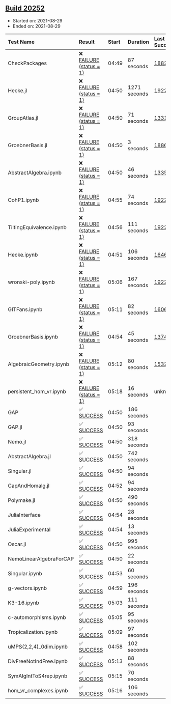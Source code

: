## [Build 20252](https://oscarci.mathematik.uni-kl.de/job/oscar/20252/)

* Started on: 2021-08-29
* Ended on: 2021-08-29

| Test Name    | Result | Start | Duration | Last Success | First Failure |
|:-------------|:-------|:------|:---------|:-------------|:--------------|
| CheckPackages | ❌ [FAILURE (status = 1)](https://oscarci.mathematik.uni-kl.de/job/oscar/20252/artifact/logs/build-20252/CheckPackages.log) | 04:49 | 87 seconds | [18822](https://oscarci.mathematik.uni-kl.de/job/oscar/18822/) | [18823](https://oscarci.mathematik.uni-kl.de/job/oscar/18823/) |
| Hecke.jl | ❌ [FAILURE (status = 1)](https://oscarci.mathematik.uni-kl.de/job/oscar/20252/artifact/logs/build-20252/Hecke.jl.log) | 04:50 | 1271 seconds | [19222](https://oscarci.mathematik.uni-kl.de/job/oscar/19222/) | [20152](https://oscarci.mathematik.uni-kl.de/job/oscar/20152/) |
| GroupAtlas.jl | ❌ [FAILURE (status = 1)](https://oscarci.mathematik.uni-kl.de/job/oscar/20252/artifact/logs/build-20252/GroupAtlas.jl.log) | 04:50 | 71 seconds | [13311](https://oscarci.mathematik.uni-kl.de/job/oscar/13311/) | [13312](https://oscarci.mathematik.uni-kl.de/job/oscar/13312/) |
| GroebnerBasis.jl | ❌ [FAILURE (status = 1)](https://oscarci.mathematik.uni-kl.de/job/oscar/20252/artifact/logs/build-20252/GroebnerBasis.jl.log) | 04:50 | 3 seconds | [18864](https://oscarci.mathematik.uni-kl.de/job/oscar/18864/) | [18865](https://oscarci.mathematik.uni-kl.de/job/oscar/18865/) |
| AbstractAlgebra.ipynb | ❌ [FAILURE (status = 1)](https://oscarci.mathematik.uni-kl.de/job/oscar/20252/artifact/logs/build-20252/AbstractAlgebra.ipynb.log) | 04:50 | 46 seconds | [13355](https://oscarci.mathematik.uni-kl.de/job/oscar/13355/) | [13356](https://oscarci.mathematik.uni-kl.de/job/oscar/13356/) |
| CohP1.ipynb | ❌ [FAILURE (status = 1)](https://oscarci.mathematik.uni-kl.de/job/oscar/20252/artifact/logs/build-20252/CohP1.ipynb.log) | 04:55 | 74 seconds | [19222](https://oscarci.mathematik.uni-kl.de/job/oscar/19222/) | [20152](https://oscarci.mathematik.uni-kl.de/job/oscar/20152/) |
| TiltingEquivalence.ipynb | ❌ [FAILURE (status = 1)](https://oscarci.mathematik.uni-kl.de/job/oscar/20252/artifact/logs/build-20252/TiltingEquivalence.ipynb.log) | 04:56 | 111 seconds | [19222](https://oscarci.mathematik.uni-kl.de/job/oscar/19222/) | [20152](https://oscarci.mathematik.uni-kl.de/job/oscar/20152/) |
| Hecke.ipynb | ❌ [FAILURE (status = 1)](https://oscarci.mathematik.uni-kl.de/job/oscar/20252/artifact/logs/build-20252/Hecke.ipynb.log) | 04:51 | 106 seconds | [16463](https://oscarci.mathematik.uni-kl.de/job/oscar/16463/) | [16464](https://oscarci.mathematik.uni-kl.de/job/oscar/16464/) |
| wronski-poly.ipynb | ❌ [FAILURE (status = 1)](https://oscarci.mathematik.uni-kl.de/job/oscar/20252/artifact/logs/build-20252/wronski-poly.ipynb.log) | 05:06 | 167 seconds | [19222](https://oscarci.mathematik.uni-kl.de/job/oscar/19222/) | [20152](https://oscarci.mathematik.uni-kl.de/job/oscar/20152/) |
| GITFans.ipynb | ❌ [FAILURE (status = 1)](https://oscarci.mathematik.uni-kl.de/job/oscar/20252/artifact/logs/build-20252/GITFans.ipynb.log) | 05:11 | 82 seconds | [16068](https://oscarci.mathematik.uni-kl.de/job/oscar/16068/) | [16069](https://oscarci.mathematik.uni-kl.de/job/oscar/16069/) |
| GroebnerBasis.ipynb | ❌ [FAILURE (status = 1)](https://oscarci.mathematik.uni-kl.de/job/oscar/20252/artifact/logs/build-20252/GroebnerBasis.ipynb.log) | 04:54 | 45 seconds | [13748](https://oscarci.mathematik.uni-kl.de/job/oscar/13748/) | [13749](https://oscarci.mathematik.uni-kl.de/job/oscar/13749/) |
| AlgebraicGeometry.ipynb | ❌ [FAILURE (status = 1)](https://oscarci.mathematik.uni-kl.de/job/oscar/20252/artifact/logs/build-20252/AlgebraicGeometry.ipynb.log) | 05:12 | 80 seconds | [15322](https://oscarci.mathematik.uni-kl.de/job/oscar/15322/) | [15323](https://oscarci.mathematik.uni-kl.de/job/oscar/15323/) |
| persistent_hom_vr.ipynb | ❌ [FAILURE (status = 1)](https://oscarci.mathematik.uni-kl.de/job/oscar/20252/artifact/logs/build-20252/persistent_hom_vr.ipynb.log) | 05:18 | 16 seconds | unknown | unknown |
| GAP | ✅ [SUCCESS](https://oscarci.mathematik.uni-kl.de/job/oscar/20252/artifact/logs/build-20252/GAP.log) | 04:50 | 186 seconds |  |  |
| GAP.jl | ✅ [SUCCESS](https://oscarci.mathematik.uni-kl.de/job/oscar/20252/artifact/logs/build-20252/GAP.jl.log) | 04:50 | 93 seconds |  |  |
| Nemo.jl | ✅ [SUCCESS](https://oscarci.mathematik.uni-kl.de/job/oscar/20252/artifact/logs/build-20252/Nemo.jl.log) | 04:50 | 318 seconds |  |  |
| AbstractAlgebra.jl | ✅ [SUCCESS](https://oscarci.mathematik.uni-kl.de/job/oscar/20252/artifact/logs/build-20252/AbstractAlgebra.jl.log) | 04:50 | 742 seconds |  |  |
| Singular.jl | ✅ [SUCCESS](https://oscarci.mathematik.uni-kl.de/job/oscar/20252/artifact/logs/build-20252/Singular.jl.log) | 04:50 | 94 seconds |  |  |
| CapAndHomalg.jl | ✅ [SUCCESS](https://oscarci.mathematik.uni-kl.de/job/oscar/20252/artifact/logs/build-20252/CapAndHomalg.jl.log) | 04:52 | 94 seconds |  |  |
| Polymake.jl | ✅ [SUCCESS](https://oscarci.mathematik.uni-kl.de/job/oscar/20252/artifact/logs/build-20252/Polymake.jl.log) | 04:50 | 490 seconds |  |  |
| JuliaInterface | ✅ [SUCCESS](https://oscarci.mathematik.uni-kl.de/job/oscar/20252/artifact/logs/build-20252/JuliaInterface.log) | 04:54 | 28 seconds |  |  |
| JuliaExperimental | ✅ [SUCCESS](https://oscarci.mathematik.uni-kl.de/job/oscar/20252/artifact/logs/build-20252/JuliaExperimental.log) | 04:54 | 13 seconds |  |  |
| Oscar.jl | ✅ [SUCCESS](https://oscarci.mathematik.uni-kl.de/job/oscar/20252/artifact/logs/build-20252/Oscar.jl.log) | 04:50 | 995 seconds |  |  |
| NemoLinearAlgebraForCAP | ✅ [SUCCESS](https://oscarci.mathematik.uni-kl.de/job/oscar/20252/artifact/logs/build-20252/NemoLinearAlgebraForCAP.log) | 04:50 | 22 seconds |  |  |
| Singular.ipynb | ✅ [SUCCESS](https://oscarci.mathematik.uni-kl.de/job/oscar/20252/artifact/logs/build-20252/Singular.ipynb.log) | 04:53 | 60 seconds |  |  |
| g-vectors.ipynb | ✅ [SUCCESS](https://oscarci.mathematik.uni-kl.de/job/oscar/20252/artifact/logs/build-20252/g-vectors.ipynb.log) | 04:59 | 196 seconds |  |  |
| K3-16.ipynb | ✅ [SUCCESS](https://oscarci.mathematik.uni-kl.de/job/oscar/20252/artifact/logs/build-20252/K3-16.ipynb.log) | 05:03 | 111 seconds |  |  |
| c-automorphisms.ipynb | ✅ [SUCCESS](https://oscarci.mathematik.uni-kl.de/job/oscar/20252/artifact/logs/build-20252/c-automorphisms.ipynb.log) | 05:05 | 95 seconds |  |  |
| Tropicalization.ipynb | ✅ [SUCCESS](https://oscarci.mathematik.uni-kl.de/job/oscar/20252/artifact/logs/build-20252/Tropicalization.ipynb.log) | 05:09 | 97 seconds |  |  |
| uMPS(2,2,4)_0dim.ipynb | ✅ [SUCCESS](https://oscarci.mathematik.uni-kl.de/job/oscar/20252/artifact/logs/build-20252/uMPS-2-2-4-_0dim.ipynb.log) | 04:58 | 102 seconds |  |  |
| DivFreeNotIndFree.ipynb | ✅ [SUCCESS](https://oscarci.mathematik.uni-kl.de/job/oscar/20252/artifact/logs/build-20252/DivFreeNotIndFree.ipynb.log) | 05:13 | 88 seconds |  |  |
| SymAlgIntToS4rep.ipynb | ✅ [SUCCESS](https://oscarci.mathematik.uni-kl.de/job/oscar/20252/artifact/logs/build-20252/SymAlgIntToS4rep.ipynb.log) | 05:15 | 70 seconds |  |  |
| hom_vr_complexes.ipynb | ✅ [SUCCESS](https://oscarci.mathematik.uni-kl.de/job/oscar/20252/artifact/logs/build-20252/hom_vr_complexes.ipynb.log) | 05:16 | 106 seconds |  |  |
